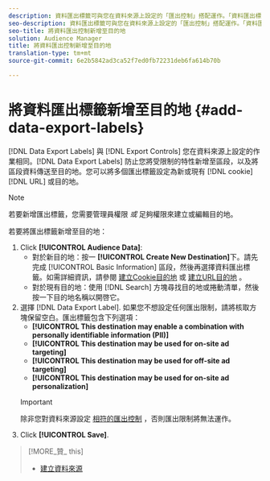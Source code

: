 ```yaml
---
description: 資料匯出標籤可與您在資料來源上設定的「匯出控制」搭配運作。「資料匯出標籤」可防止您將受限制的特性新增至區段，以及將區段資料傳送至目的地。您可以將多個匯出標籤設定為新的或現有的Cookie或URL目的地。
seo-description: 資料匯出標籤可與您在資料來源上設定的「匯出控制」搭配運作。「資料匯出標籤」可防止您將受限制的特性新增至區段，以及將區段資料傳送至目的地。您可以將多個匯出標籤設定為新的或現有的Cookie或URL目的地。
seo-title: 將資料匯出控制新增至目的地
solution: Audience Manager
title: 將資料匯出控制新增至目的地
translation-type: tm+mt
source-git-commit: 6e2b5842ad3ca52f7ed0fb72231deb6fa614b70b

---
```




# 將資料匯出標籤新增至目的地 {#add-data-export-labels}

[!DNL Data Export Labels] 與 [!DNL Export Controls] 您在資料來源上設定的作業相同。[!DNL Data Export Labels] 防止您將受限制的特性新增至區段，以及將區段資料傳送至目的地。您可以將多個匯出標籤設定為新或現有 [!DNL cookie][!DNL URL] 或目的地。

>[!NOTE]
>
>若要新增匯出標籤，您需要管理員權限 *或* 足夠權限來建立或編輯目的地。

<!-- t_export_labels.xml -->

若要將匯出標籤新增至目的地：

1. Click **[!UICONTROL Audience Data]**:
   * 對於新目的地：按一 **[!UICONTROL Create New Destination]**&#x200B;下。請先完成 [!UICONTROL Basic Information] 區段，然後再選擇資料匯出標籤。如需詳細資訊，請參閱 [建立Cookie目的地](../../features/destinations/manage-destinations.md#create-cookie-destination) 或 [建立URL目的地](../../features/destinations/manage-destinations.md#configure-url-destination) 。
   * 對於現有目的地：使用 [!DNL Search] 方塊尋找目的地或捲動清單，然後按一下目的地名稱以開啓它。
1. 選擇 [!DNL Data Export Label]. 如果您不想設定任何匯出限制，請將核取方塊保留空白。匯出標籤包含下列選項：
   * **[!UICONTROL This destination may enable a combination with personally identifiable information (PII)]**
   * **[!UICONTROL This destination may be used for on-site ad targeting]**
   * **[!UICONTROL This destination may be used for off-site ad targeting]**
   * **[!UICONTROL This destination may be used for on-site ad personalization]**
   >[!IMPORTANT]
   >
   >除非您對資料來源設定 [相符的匯出控制](../../features/data-export-controls.md) ，否則匯出限制將無法運作。
1. Click **[!UICONTROL Save]**.

>[!MORE_贊_ this]
>
>* [建立資料來源](../../features/manage-datasources.md#create-data-source)